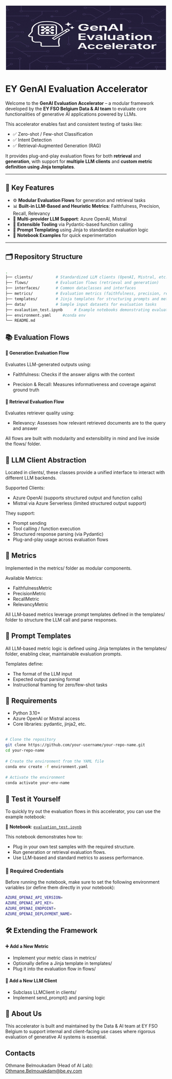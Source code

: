<p align="center">
  <img src="Image.png" alt="EY GenAI Accelerator" style="height:200px; width: 500px ;"/>
</p>

# EY GenAI Evaluation Accelerator

Welcome to the **GenAI Evaluation Accelerator** – a modular framework developed by the **EY FSO Belgium Data & AI team** to evaluate core functionalities of generative AI applications powered by LLMs.

This accelerator enables fast and consistent testing of tasks like:
- ✅ Zero-shot / Few-shot Classification  
- ✅ Intent Detection  
- ✅ Retrieval-Augmented Generation (RAG)

It provides plug-and-play evaluation flows for both **retrieval** and **generation**, with support for **multiple LLM clients** and **custom metric definition using Jinja templates**.

---

## 🚀 Key Features

- ⚙️ **Modular Evaluation Flows** for generation and retrieval tasks  
- 📊 **Built-in LLM-Based and Heuristic Metrics**: Faithfulness, Precision, Recall, Relevancy  
- 🤖 **Multi-provider LLM Support**: Azure OpenAI, Mistral  
- 🧩 **Extensible Tooling** via Pydantic-based function calling  
- 🧠 **Prompt Templating** using Jinja to standardize evaluation logic  
- 🧪 **Notebook Examples** for quick experimentation  

---

## 🗂️ Repository Structure

```bash
.
├── clients/          # Standardized LLM clients (OpenAI, Mistral, etc.)
├── flows/            # Evaluation flows (retrieval and generation)
├── interfaces/       # Common dataclasses and interfaces
├── metrics/          # Evaluation metrics (faithfulness, precision, recall, relevancy)
├── templates/        # Jinja templates for structuring prompts and metric logic
├── data/             # Sample input datasets for evaluation tasks
├── evalaution_test.ipynb     # Example notebooks demonstrating evaluation setup
├── environment.yaml     #conda env 
└── README.md
```

## 📚 Evaluation Flows

#### 🧠 Generation Evaluation Flow
Evaluates LLM-generated outputs using:

- Faithfulness: Checks if the answer aligns with the context

- Precision & Recall: Measures informativeness and coverage against ground truth

#### 🔎 Retrieval Evaluation Flow
Evaluates retriever quality using:

- Relevancy: Assesses how relevant retrieved documents are to the query and answer

All flows are built with modularity and extensibility in mind and live inside the flows/ folder.

## 🤖 LLM Client Abstraction
Located in clients/, these classes provide a unified interface to interact with different LLM backends.

Supported Clients:
* Azure OpenAI (supports structured output and function calls)
* Mistral via Azure Serverless (limited structured output support)

They support:
   * Prompt sending
   * Tool calling / function execution
   * Structured response parsing (via Pydantic)
   * Plug-and-play usage across evaluation flows

## 🧪 Metrics
Implemented in the metrics/ folder as modular components.

Available Metrics:
* FaithfulnessMetric
* PrecisionMetric
* RecallMetric
* RelevancyMetric

All LLM-based metrics leverage prompt templates defined in the templates/ folder to structure the LLM call and parse responses.

## 📝 Prompt Templates
All LLM-based metric logic is defined using Jinja templates in the templates/ folder, enabling clear, maintainable evaluation prompts.

Templates define:
* The format of the LLM input
* Expected output parsing format
* Instructional framing for zero/few-shot tasks

## 🧱 Requirements
* Python 3.10+
* Azure OpenAI or Mistral access
* Core libraries: pydantic, jinja2, etc.


```bash

# Clone the repository
git clone https://github.com/your-username/your-repo-name.git
cd your-repo-name

# Create the environment from the YAML file
conda env create -f environment.yaml

# Activate the environment
conda activate your-env-name

```

## 🚀 Test it Yourself

To quickly try out the evaluation flows in this accelerator, you can use the example notebook:

📍 **Notebook**: [`evaluation_test.ipynb`](notebooks/evaluation_test.ipynb)

This notebook demonstrates how to:

- Plug in your own test samples with the required structure.
- Run generation or retrieval evaluation flows.
- Use LLM-based and standard metrics to assess performance.

### 🔐 Required Credentials

Before running the notebook, make sure to set the following environment variables (or define them directly in your notebook):

```bash
AZURE_OPENAI_API_VERSION=
AZURE_OPENAI_API_KEY=
AZURE_OPENAI_ENDPOINT=
AZURE_OPENAI_DEPLOYMENT_NAME=
```

## 🛠️ Extending the Framework

#### ➕ Add a New Metric
* Implement your metric class in metrics/
* Optionally define a Jinja template in templates/
* Plug it into the evaluation flow in flows/

#### 🔌 Add a New LLM Client
* Subclass LLMClient in clients/
* Implement send_prompt() and parsing logic

## 👥 About Us
This accelerator is built and maintained by the Data & AI team at EY FSO Belgium to support internal and client-facing use cases where rigorous evaluation of generative AI systems is essential.

## Contacts
 Othmane Belmoukadam (Head of AI Lab): 
 Othmane.Belmouakdam@be.ey.com